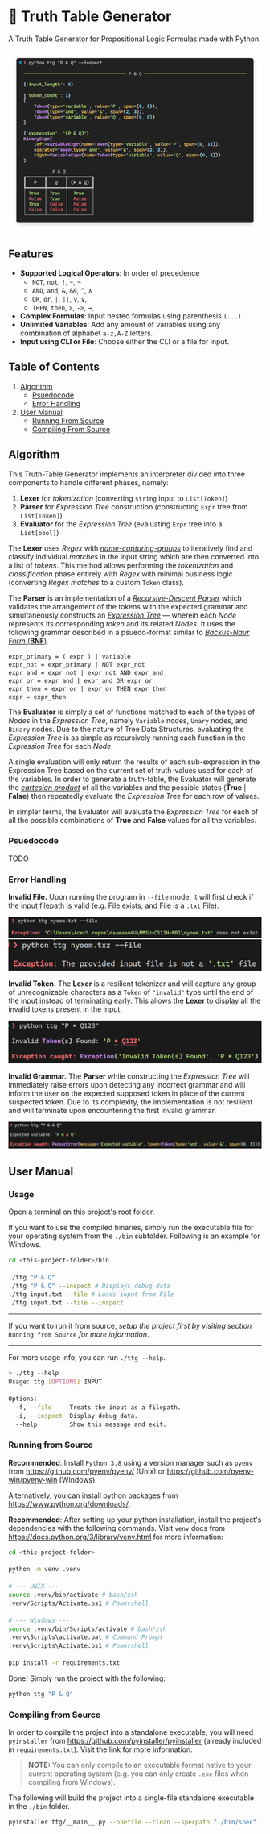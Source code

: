 # 🟰 Truth Table Generator

A Truth Table Generator for Propositional Logic Formulas made with Python.

<div align="center">
	<img width="640" src="./imgs/p_and_q.png" alt="Truth Table Generator">
</div>

## Features

- **Supported Logical Operators**: In order of precedence 
	- `NOT`, `not`, `!`, `~`, `¬`
	- `AND`, `and`, `&`, `&&`, `^`, `∧`
	- `OR`, `or`, `|`, `||`, `v`, `∨`,
	- `THEN`, `then`, `>`, `->`, `→`,
- **Complex Formulas**: Input nested formulas using parenthesis `(...)` 
- **Unlimited Variables**: Add any amount of variables using any combination of alphabet `a-z,A-Z` letters.
- **Input using CLI or File**: Choose either the CLI or a file for input.

## Table of Contents

1. [Algorithm](#algorithm) 
   - [Psuedocode](#psuedocode)
   - [Error Handling](#error-handling)
3. [User Manual](#algorithm)
   - [Running From Source](#running-from-source)
   - [Compiling From Source](#compiling-from-source)

## Algorithm

This Truth-Table Generator implements an interpreter divided into three components to handle different phases, namely:

1. **Lexer** for *tokenization* (converting `string` input to `List[Token]`) 
2. **Parser** for *Expression Tree* construction (constructing `Expr` tree from `List[Token]`)
3. **Evaluator** for the *Expression Tree* (evaluating `Expr` tree into a `List[bool]`)

The **Lexer** uses *Regex* with [*name-capturing-groups*](https://developer.mozilla.org/en-US/docs/Web/JavaScript/Reference/Regular_expressions/Named_capturing_group) to iteratively find and classify individual *matches* in the input string which are then converted into a list of *tokens*. This method allows performing the *tokenization* and *classification* phase entirely with *Regex* with minimal business logic (converting *Regex matches* to a custom `Token` class).

The **Parser** is an implementation of a [*Recursive-Descent Parser*](https://en.wikipedia.org/wiki/Recursive_descent_parser) which validates the arrangement of the tokens with the expected grammar and simultaneously constructs an [*Expression Tree*](https://en.wikipedia.org/wiki/Binary_expression_tree) — wherein each *Node* represents its corresponding *token* and its related *Nodes*. It uses the following grammar described in a psuedo-format similar to [*Backus-Naur Form* (**BNF**)](https://en.wikipedia.org/wiki/Backus%E2%80%93Naur_form).

```
expr_primary = ( expr ) | variable
expr_not = expr_primary | NOT expr_not
expr_and = expr_not | expr_not AND expr_and
expr_or = expr_and | expr_and OR expr_or
expr_then = expr_or | expr_or THEN expr_then
expr = expr_then
```

The **Evaluator** is simply a set of functions matched to each of the types of *Nodes* in the *Expression Tree*, namely `Variable` nodes, `Unary` nodes, and `Binary` nodes. Due to the nature of Tree Data Structures, evaluating the *Expression Tree* is as simple as recursively running each function in the *Expression Tree* for each *Node*.

A single evaluation will only return the results of each sub-expression in the Expression Tree based on the current set of truth-values used for each of the variables. In order to generate a truth-table, the Evaluator will generate the [*cartesian product*](https://en.wikipedia.org/wiki/Cartesian_product) of all the variables and the possible states (**True** | **False**) then repeatedly evaluate the *Expression Tree* for each row of values. 

In simpler terms, the Evaluator will evaluate the *Expression Tree* for each of all the possible combinations of **True** and **False** values for all the variables.

### Psuedocode

TODO

### Error Handling

**Invalid File.** Upon running the program in `--file` mode, it will first check if the input filepath is valid (e.g. File exists, and File is a `.txt` File).

<img src="./imgs/error_file_not_exists.png" >

<img src="./imgs/error_file_not_txt.png" >

**Invalid Token.** The **Lexer** is a resilient tokenizer and will capture any group of unrecognizable characters as a `Token` of `"invalid"` type until the end of the input instead of terminating early. This allows the **Lexer** to display all the invalid tokens present in the input.

<img src="./imgs/error_lexer.png">

**Invalid Grammar.** The **Parser** while constructing the *Expression Tree* will immediately raise errors upon detecting any incorrect grammar and will inform the user on the expected supposed token in place of the current suspected token. Due to its complexity, the implementation is not resilient and will terminate upon encountering the first invalid grammar.

<img src="./imgs/error_parser.png">

## User Manual

### Usage

Open a terminal on this project's root folder.

If you want to use the compiled binaries, simply run the executable file for your operating system from the `./bin` subfolder. Following is an example for Windows.

```sh
cd <this-project-folder>/bin

./ttg "P & Q" 
./ttg "P & Q" --inspect # Displays debug data
./ttg input.txt --file # Loads input from File
./ttg input.txt --file --inspect
```

---

If you want to run it from source, *setup the project first by visiting section* `Running from Source` *for more information*. 

---

For more usage info, you can run `./ttg --help`.

```sh
> ./ttg --help
Usage: ttg [OPTIONS] INPUT

Options:
  -f, --file     Treats the input as a filepath.
  -i, --inspect  Display debug data.
  --help         Show this message and exit.
```

### Running from Source

**Recommended**: Install `Python 3.8` using a version manager such as `pyenv` from https://github.com/pyenv/pyenv/ (Unix) or https://github.com/pyenv-win/pyenv-win (Windows).

Alternatively, you can install python packages from https://www.python.org/downloads/.

**Recommended**: After setting up your python installation, install the project's dependencies with the following commands. Visit `venv` docs from https://docs.python.org/3/library/venv.html for more information:

```sh
cd <this-project-folder>

python -m venv .venv

# --- UNIX ---
source .venv/bin/activate # bash/zsh
.venv/Scripts/Activate.ps1 # Powershell

# --- Windows ---
source .venv/bin/Scripts/activate # bash/zsh
.venv\Scripts\activate.bat # Command Prompt
.venv\Scripts\Activate.ps1 # Powershell

pip install -r requirements.txt
```

Done! Simply run the project with the following:

```sh
python ttg "P & Q"
```

### Compiling from Source

In order to compile the project into a standalone executable, you will need `pyinstaller` from https://github.com/pyinstaller/pyinstaller (already included in `requirements.txt`). Visit the link for more information.

> **NOTE:** You can only compile to an executable format native to your current operating system (e.g. you can only create `.exe` files when compiling from Windows).

The following will build the project into a single-file standalone executable in the `./bin` folder.

```sh
pyinstaller ttg/__main__.py --onefile --clean --specpath "./bin/spec" --distpath "./bin" --workpath "./bin/build" --name "ttg"
```